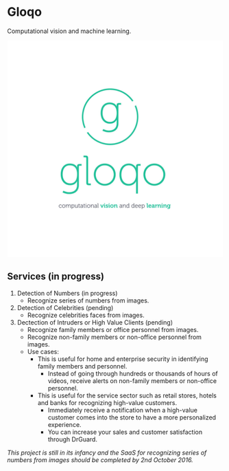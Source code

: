 # Gloqo
Computational vision and machine learning.

![](gloqo_logo_slogan_web.jpg)

## Services (in progress)
1. Detection of Numbers (in progress)
	- Recognize series of numbers from images.
2. Detection of Celebrities (pending)
	- Recognize celebrities faces from images.
3. Dectection of Intruders or High Value Clients (pending)
	- Recognize family members or office personnel from images.
	- Recognize non-family members or non-office personnel from images.
	- Use cases:
		- This is useful for home and enterprise security in identifying family members and personnel.
			- Instead of going through hundreds or thousands of hours of videos, receive alerts on non-family members or non-office personnel.
		- This is useful for the service sector such as retail stores, hotels and banks for recognizing high-value customers.
			- Immediately receive a notification when a high-value customer comes into the store to have a more personalized experience.
			- You can increase your sales and customer satisfaction through DrGuard.

_This project is still in its infancy and the SaaS for recognizing series of numbers from images should be completed by 2nd October 2016._ 
